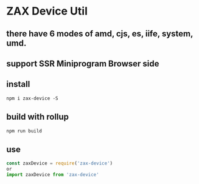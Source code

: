 # ZAX Device Util
## there have 6 modes of amd, cjs, es, iife, system, umd. 
## support SSR Miniprogram Browser side

## install

``` base
npm i zax-device -S
```

## build with rollup

``` base
npm run build
```

## use

``` javascript 
const zaxDevice = require('zax-device')
or
import zaxDevice from 'zax-device'
```